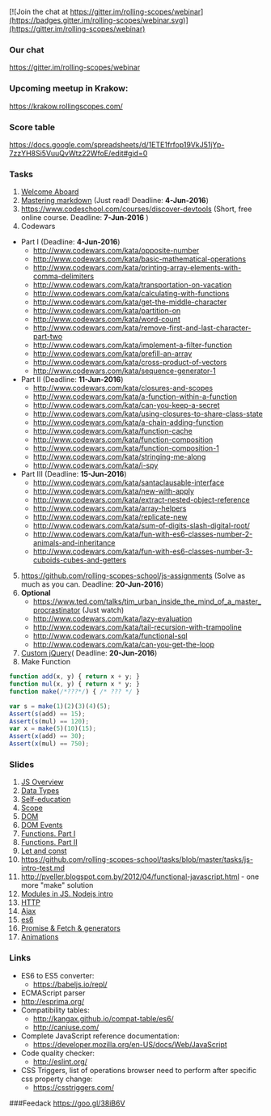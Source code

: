 [![Join the chat at https://gitter.im/rolling-scopes/webinar](https://badges.gitter.im/rolling-scopes/webinar.svg)](https://gitter.im/rolling-scopes/webinar)

### Our chat
https://gitter.im/rolling-scopes/webinar

### Upcoming meetup in Krakow:
https://krakow.rollingscopes.com/

### Score table
https://docs.google.com/spreadsheets/d/1ETE1frfop19VkJ51jYp-7zzYH8Si5VuuQvWtz22WfoE/edit#gid=0

### Tasks
1. [Welcome Aboard](https://github.com/rolling-scopes-school/tasks/blob/webinar/tasks/welcome-aboard.md)
2. [Mastering markdown](https://guides.github.com/features/mastering-markdown/) (Just read! Deadline: __4-Jun-2016__)
3. https://www.codeschool.com/courses/discover-devtools (Short, free online course. Deadline: __7-Jun-2016__ )
4. Codewars 
  - Part I (Deadline: __4-Jun-2016__)
     - http://www.codewars.com/kata/opposite-number
     - http://www.codewars.com/kata/basic-mathematical-operations
     - http://www.codewars.com/kata/printing-array-elements-with-comma-delimiters
     - http://www.codewars.com/kata/transportation-on-vacation
     - http://www.codewars.com/kata/calculating-with-functions
     - http://www.codewars.com/kata/get-the-middle-character
     - http://www.codewars.com/kata/partition-on
     - http://www.codewars.com/kata/word-count
     - http://www.codewars.com/kata/remove-first-and-last-character-part-two
     - http://www.codewars.com/kata/implement-a-filter-function
     - http://www.codewars.com/kata/prefill-an-array
     - http://www.codewars.com/kata/cross-product-of-vectors
     - http://www.codewars.com/kata/sequence-generator-1
  - Part II (Deadline: __11-Jun-2016__)
     - http://www.codewars.com/kata/closures-and-scopes
     - http://www.codewars.com/kata/a-function-within-a-function
     - http://www.codewars.com/kata/can-you-keep-a-secret
     - http://www.codewars.com/kata/using-closures-to-share-class-state
     - http://www.codewars.com/kata/a-chain-adding-function
     - http://www.codewars.com/kata/function-cache
     - http://www.codewars.com/kata/function-composition
     - http://www.codewars.com/kata/function-composition-1
     - http://www.codewars.com/kata/stringing-me-along
     - http://www.codewars.com/kata/i-spy
  - Part III (Deadline: __15-Jun-2016__)
     - http://www.codewars.com/kata/santaclausable-interface
     - http://www.codewars.com/kata/new-with-apply
     - http://www.codewars.com/kata/extract-nested-object-reference
     - http://www.codewars.com/kata/array-helpers
     - http://www.codewars.com/kata/replicate-new
     - http://www.codewars.com/kata/sum-of-digits-slash-digital-root/
     - http://www.codewars.com/kata/fun-with-es6-classes-number-2-animals-and-inheritance
     - http://www.codewars.com/kata/fun-with-es6-classes-number-3-cuboids-cubes-and-getters
5. https://github.com/rolling-scopes-school/js-assignments (Solve as much as you can. Deadline: __20-Jun-2016__)
6. __Optional__
     - https://www.ted.com/talks/tim_urban_inside_the_mind_of_a_master_procrastinator (Just watch) 
     - http://www.codewars.com/kata/lazy-evaluation
     - http://www.codewars.com/kata/tail-recursion-with-trampoline
     - http://www.codewars.com/kata/functional-sql
     - http://www.codewars.com/kata/can-you-get-the-loop
7. [Custom jQuery](https://github.com/rolling-scopes-school/tasks/blob/webinar/tasks/custom-jquery.md)( Deadline: __20-Jun-2016__)
8. Make Function
```javascript
function add(x, y) { return x + y; }
function mul(x, y) { return x * y; }
function make(/*???*/) { /* ??? */ }

var s = make(1)(2)(3)(4)(5);
Assert(s(add) == 15);
Assert(s(mul) == 120);
var x = make(5)(10)(15);
Assert(x(add) == 30);
Assert(x(mul) == 750);
```

### Slides
1. [JS Overview](http://dzmitry-varabei.github.io/front-end-course/lecture-1-history/#/)
2. [Data Types](https://docs.google.com/presentation/d/1C1ri0y3tVPgbFSgg2u-ohUzZasT6WlPTB-dViNH1Eyo/embed?slide=id.g657064b7a_2_0)
3. [Self-education](http://dzmitry-varabei.github.io/front-end-course/self-education.pptx)
4. [Scope](http://dzmitry-varabei.github.io/front-end-course/lecture-3-recap-scope/scope.pptx)
5. [DOM](http://rolling-scopes.github.io/slides/school/dom/#/)
6. [DOM Events](http://rolling-scopes.github.io/slides/school/dom-events/#/)
7. [Functions. Part I](http://dzmitry-varabei.github.io/front-end-course/lecture-5-func/#/)
8. [Functions. Part II](http://dzmitry-varabei.github.io/front-end-course/lecture-5-func/index-part2.html#/)
9. [Let and const](http://dzmitry-varabei.github.io/front-end-course/lecture-5-func/let-and-const.html#/)
10. https://github.com/rolling-scopes-school/tasks/blob/master/tasks/js-intro-test.md
11. http://pveller.blogspot.com.by/2012/04/functional-javascript.html - one more "make" solution 
12. [Modules in JS. Nodejs intro](http://rolling-scopes.github.io/slides/npm/#/)
13. [HTTP](https://github.com/rolling-scopes/front-end-course/wiki/Lecture:-HTTP)
14. [Ajax](https://github.com/andrei-yanovich/ajax-talk)
15. [es6](http://kirilknysh.github.io/es2015-essentials-talk/#/)
16. [Promise & Fetch & generators](https://github.com/andrei-yanovich/promise-talk)
17. [Animations](https://github.com/rolling-scopes/front-end-course/wiki/Lecture:-Animations)
 
### Links
- ES6 to ES5 converter:
  - https://babeljs.io/repl/
-  ECMAScript parser
  -  http://esprima.org/
- Compatibility tables:
  - http://kangax.github.io/compat-table/es6/
  - http://caniuse.com/
- Complete JavaScript reference documentation:
  - https://developer.mozilla.org/en-US/docs/Web/JavaScript
- Code quality checker:
  - http://eslint.org/
- CSS Triggers, list of operations browser need to perform after specific css property change:
  - https://csstriggers.com/
  

###Feedack
https://goo.gl/38iB6V

